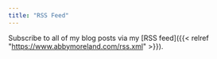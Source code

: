 ```yaml
---
title: "RSS Feed"
---
```



Subscribe to all of my blog posts via my [RSS feed]({{< relref "https://www.abbymoreland.com/rss.xml" >}}).
